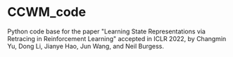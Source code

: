 # CCWM_code
Python code base for the paper "Learning State Representations via Retracing in Reinforcement Learning" accepted in ICLR 2022, by Changmin Yu, Dong Li, Jianye Hao, Jun Wang, and Neil Burgess.
